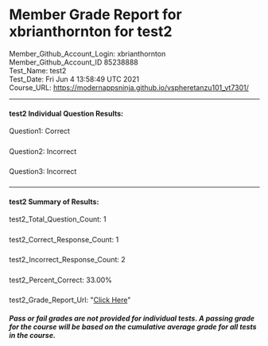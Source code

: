 # Member Grade Report for xbrianthornton for test2  
   
Member_Github_Account_Login: xbrianthornton  
Member_Github_Account_ID 85238888  
Test_Name: test2  
Test_Date: Fri Jun  4 13:58:49 UTC 2021  
Course_URL: https://modernappsninja.github.io/vspheretanzu101_vt7301/  
   
---  
#### test2 Individual Question Results:  
Question1: Correct  
#####  
Question2: Incorrect  
#####  
Question3: Incorrect  
#####  
---  
#### test2 Summary of Results:  
test2_Total_Question_Count: 1  
#####  
test2_Correct_Response_Count: 1  
#####  
test2_Incorrect_Response_Count: 2  
#####  
test2_Percent_Correct: 33.00%  
#####  
test2_Grade_Report_Url: "[Click Here](https://github.com/modernappsninjas/xbrianthornton/blob/main/static/userdata/courses/vspheretanzu101_vt7301/grade_report.pr462.test2.md)"
##### Pass or fail grades are not provided for individual tests. A passing grade for the course will be based on the cumulative average grade for all tests in the course.  
